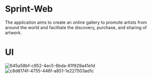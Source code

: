 # Sprint-Web
The application aims to create an online gallery to promote artists from around the world and facilitate the discovery, purchase, and sharing of artwork.

# UI 
![645a58bf-c952-4ec5-8bda-61f929a41e1d](https://github.com/user-attachments/assets/76d0325b-055e-48b2-804f-7eafdc4162db)
![c8d8174f-4755-446f-a851-1e227503ad1c](https://github.com/user-attachments/assets/a53327b4-0a65-4202-85ec-8a07f476a239)
